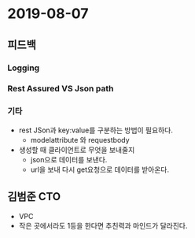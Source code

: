 # 2019-08-07

## 피드백
### Logging
### Rest Assured VS Json path
### 기타
- rest JSon과 key:value를 구분하는 방법이 필요하다.
  - modelattribute 와 requestbody
- 생성할 때 클라이언트로 무엇을 보내줄지
  - json으로 데이터를 보낸다.
  - url을 보내 다시 get요청으로 데이터를 받아온다.

## 김범준 CTO
- VPC
- 작은 곳에서라도 1등을 한다면 추친력과 마인드가 달라진다.
